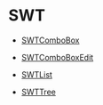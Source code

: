 


# SWT

- [SWTComboBox](SWTComboBox.md)

- [SWTComboBoxEdit](SWTComboBoxEdit.md)

- [SWTList](SWTList.md)

- [SWTTree](SWTTree.md)



